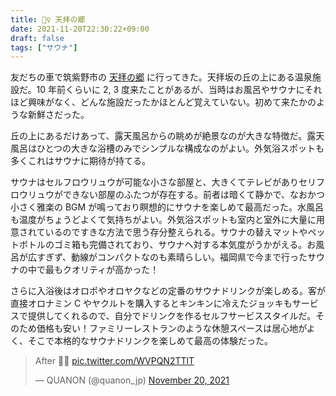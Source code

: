 ```yaml
---
title: 🧖‍♀️ 天拝の郷
date: 2021-11-20T22:30:22+09:00
draft: false
tags: ["サウナ"]
---
```


友だちの車で筑紫野市の [天拝の郷](https://tenpainosato.com/) に行ってきた。天拝坂の丘の上にある温泉施設だ。10 年前くらいに 2, 3 度来たことがあるが、当時はお風呂やサウナにそれほど興味がなく、どんな施設だったかほとんど覚えていない。初めて来たかのような新鮮さだった。

丘の上にあるだけあって、露天風呂からの眺めが絶景なのが大きな特徴だ。露天風呂はひとつの大きな浴槽のみでシンプルな構成なのがよい。外気浴スポットも多くこれはサウナに期待が持てる。

サウナはセルフロウリュウが可能な小さな部屋と、大きくてテレビがありセリフロウリュウができない部屋のふたつが存在する。前者は暗くて静かで、なおかつ小さく雅楽の BGM が鳴っており瞑想的にサウナを楽しめて最高だった。水風呂も温度がちょうどよくて気持ちがよい。外気浴スポットも室内と室外に大量に用意されているのですきな方法で思う存分整えられる。サウナの替えマットやペットボトルのゴミ箱も完備されており、サウナへ対する本気度がうかがえる。お風呂が広すぎず、動線がコンパクトなのも素晴らしい。福岡県で今まで行ったサウナの中で最もクオリティが高かった！

さらに入浴後はオロポやオロヤクなどの定番のサウナドリンクが楽しめる。客が直接オロナミン C やヤクルトを購入するとキンキンに冷えたジョッキもサービスで提供してくれるので、自分でドリンクを作るセルフサービススタイルだ。そのため価格も安い！ファミリーレストランのような休憩スペースは居心地がよく、そこで本格的なサウナドリンクを楽しめて最高の体験だった。

<blockquote class="twitter-tweet"><p lang="en" dir="ltr">After 🧖‍♀️ <a href="https://t.co/WVPQN2TTlT">pic.twitter.com/WVPQN2TTlT</a></p>&mdash; QUANON (@quanon_jp) <a href="https://twitter.com/quanon_jp/status/1461950375519424516?ref_src=twsrc%5Etfw">November 20, 2021</a></blockquote> <script async src="https://platform.twitter.com/widgets.js" charset="utf-8"></script>